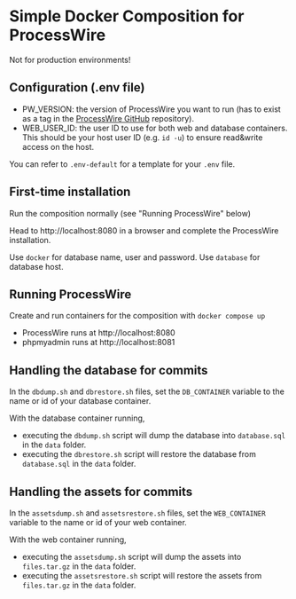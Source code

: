 # Simple Docker Composition for ProcessWire

Not for production environments!

## Configuration (.env file)

- PW_VERSION: the version of ProcessWire you want to run (has to exist as a tag in
  the [ProcessWire GitHub](https://github.com/processwire/processwire) repository).
- WEB_USER_ID: the user ID to use for both web and database containers. This should be your host user ID (e.g. `id -u`)
  to ensure read&write access on the host.

You can refer to `.env-default` for a template for your `.env` file.

## First-time installation

Run the composition normally (see "Running ProcessWire" below)

Head to http://localhost:8080 in a browser and complete the ProcessWire installation.

Use `docker` for database name, user and password. Use `database` for database host.

## Running ProcessWire

Create and run containers for the composition with `docker compose up`

- ProcessWire runs at http://localhost:8080
- phpmyadmin runs at http://localhost:8081

## Handling the database for commits

In the `dbdump.sh` and `dbrestore.sh` files, set the `DB_CONTAINER` variable to the name or id of your database container.

With the database container running,
- executing the `dbdump.sh` script will dump the database into `database.sql` in the `data` folder.
- executing the `dbrestore.sh` script will restore the database from `database.sql` in the `data` folder.


## Handling the assets for commits

In the `assetsdump.sh` and `assetsrestore.sh` files, set the `WEB_CONTAINER` variable to the name or id of your web container.

With the web container running,
- executing the `assetsdump.sh` script will dump the assets into `files.tar.gz` in the `data` folder.
- executing the `assetsrestore.sh` script will restore the assets from `files.tar.gz` in the `data` folder.
